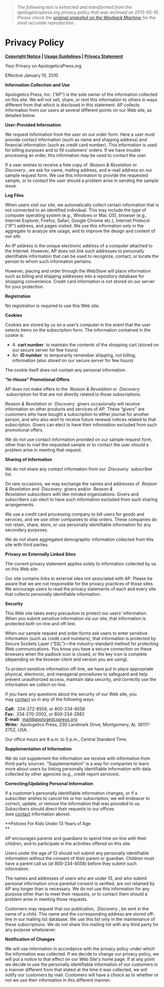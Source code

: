 > *The following text is extracted and transformed from the apologeticspress.org privacy policy that was archived on 2013-05-10. Please check the [original snapshot on the Wayback Machine](https://web.archive.org/web/20130510152554id_/http%3A//apologeticspress.org/PrivacyPolicy.aspx) for the most accurate reproduction.*

# Privacy Policy

**[Copyright Notice](https://web.archive.org/Copyright.aspx) | [Usage Guidelines](https://web.archive.org/Usage.aspx) | [Privacy Statement](https://web.archive.org/PrivacyPolicy.aspx)**

  
Your Privacy on ApologeticsPress.org

Effective January 10, 2010

**Information Collection and Use**

  
Apologetics Press, Inc. (“AP”) is the sole owner of the information collected on this site. We will not sell, share, or rent this information to others in ways different from that which is disclosed in this statement. AP collects information from our users at several different points on our Web site, as detailed below.

**User-Provided Information**

We request information from the user on our order form. Here a user must provide contact information (such as name and shipping address) and financial information (such as credit card number). This information is used for billing purposes and to fill customers’ orders. If we have trouble processing an order, this information may be used to contact the user.

If a user wishes to receive a free copy of  _Reason & Revelation_ or  _Discovery_ , we ask for name, mailing address, and e-mail address on our sample request form. We use this information to provide the requested sample, or to contact the user should a problem arise in sending the sample issue.

**Log Files**

When users visit our site, we automatically collect certain information that is not connected to an identified individual. This may include the type of computer operating system (e.g., Windows or Mac OS), browser (e.g., Internet Explorer, Firefox, Safari, Google Chrome etc.), Internet Protocol (“IP”) address, and pages visited. We use this information only in the aggregate to analyze site usage, and to improve the design and content of our site.

An IP address is the unique electronic address of a computer attached to the Internet. However, AP does not link such addresses to personally identifiable information that can be used to recognize, contact, or locate the person to whom such information pertains.

However, placing and order through the WebStore will place information such as billing and shipping addresses into a repository database for shopping convenience. Credit card information is not stored on our server for your protection.

**Registration**

No registration is required to use this Web site.

**Cookies**

Cookies are stored by us on a user’s computer in the event that the user selects items on the subscription form. The information contained in the cookie is:

  * A  **cart number**  to maintain the contents of the shopping cart (stored on our secure server for few hours)
  * An  **ID number**  to temporarily remember shipping, not billing, information (also stored on our secure server for few hours)



The cookie itself does not contain any personal information.

**“In-House” Promotional Offers**

AP does not make offers to the  _Reason & Revelation_ or  _Discovery_  subscription list that are not directly related to those subscriptions.

_Reason & Revelation_ or  _Discovery_  givers occasionally will receive information on other products and services of AP. These “givers” are customers who have bought a subscription to either journal for another person, and who also wish to receive future renewal notices related to that subscription. Givers can elect to have their information excluded from such promotional offers.

We do not use contact information provided on our sample request form, other than to mail the requested sample or to contact the user should a problem arise in meeting that request.

**Sharing of Information**

We do not share any contact information from our  _Discovery_  subscriber list.

On rare occasions, we may exchange the names and addresses of  _Reason & Revelation_ and  _Discovery_  givers and/or  _Reason & Revelation_ subscribers with like-minded organizations. Givers and subscribers can elect to have such information excluded from such sharing arrangements.

We use a credit card processing company to bill users for goods and services, and we use other companies to ship orders. These companies do not retain, share, store, or use personally identifiable information for any secondary purposes.

We do not share aggregated demographic information collected from this site with third parties.

**Privacy on Externally Linked Sites**

The current privacy statement applies solely to information collected by us on this Web site.

Our site contains links to external sites not associated with AP. Please be aware that we are not responsible for the privacy practices of those sites. We encourage users to read the privacy statements of each and every site that collects personally identifiable information.

**Security**

This Web site takes every precaution to protect our users’ information. When you submit sensitive information via our site, that information is protected both on-line and off-line.

When our sample request and order forms ask users to enter sensitive information (such as credit card numbers), that information is protected by Secure Sockets Layer (“SSL”)—the industry-standard method for protecting Web communications. You know you have a secure connection on these browsers when the padlock icon is closed, or the key icon is complete (depending on the browser client and version you are using).

To protect sensitive information off-line, we have put in place appropriate physical, electronic, and managerial procedures to safeguard and help prevent unauthorized access, maintain data security, and correctly use the information we collect on-line.

If you have any questions about the security of our Web site, you may [contact](https://web.archive.org/ContactUs.aspx) us in any of the following ways.

**Call:**  334-272-8558, or 800-234-8558  
**Fax:**  334-270-2002, or 800-234-2882  
**E-mail:**  [mail@apologeticspress.org](mailto:mail@apologeticspress.org)  
**Write:**  Apologetics Press, 230 Landmark Drive, Montgomery, AL 36117-2752, USA.

Our office hours are 8 a.m. to 5 p.m., Central Standard Time.

**Supplementation of Information**

We do not supplement the information we receive with information from third-party sources. “Supplementation” is a way for companies to learn more about users by linking personally identifiable information with data collected by other agencies (e.g., credit report services).

**Correcting/Updating Personal Information**

If a customer’s personally identifiable information changes, or if a subscriber wishes to cancel his or her subscription, we will endeavor to correct, update, or remove the information that was provided to us. Subscribers should direct their requests to our offices (see [contact](https://web.archive.org/PrivacyPolicy.aspx#Contact) information above).

**Policies For Kids Under 13 Years of Age  
**

AP encourages parents and guardians to spend time on-line with their children, and to participate in the activities offered on this site.

Users under the age of 13 should not submit any personally identifiable information without the consent of their parent or guardian. Children must have a parent call us (at 800-234-8558) before they submit such information.

The names and addresses of users who are under 13, and who submit personal information once parental consent is verified, are not retained by AP any longer than is necessary. We do not use this information for any purpose other than to meet their requests, or to contact them should a problem arise in meeting those requests.

Customers may request that our publication,  _Discovery_ , be sent in the name of a child. This name and the corresponding address are stored off-line in our mailing list database. We use this list only in the maintenance of these subscriptions. We do not share this mailing list with any third party for any purpose whatsoever.

**Notification of Changes**

We will use information in accordance with the privacy policy under which the information was collected. If we decide to change our privacy policy, we will put a notice to that effect on our Web Site's home page. If at any point we decide to use the personally identifiable information of our customers in a manner different from that stated at the time it was collected, we will notify our customers by mail. Customers will have a choice as to whether or not we use their information in this different manner.
